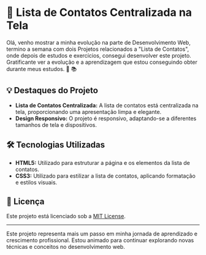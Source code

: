 # 📇 Lista de Contatos Centralizada na Tela

Olá, venho mostrar a minha evolução na parte de Desenvolvimento Web, termino a semana com dois Projetos relacionados a "Lista de Contatos", onde depois de estudos e exercícios, consegui desenvolver este projeto. Gratificante ver a evolução e a aprendizagem que estou conseguindo obter durante meus estudos. 🚀 📚 

## 💡 Destaques do Projeto

- **Lista de Contatos Centralizada:** A lista de contatos está centralizada na tela, proporcionando uma apresentação limpa e elegante.
- **Design Responsivo:** O projeto é responsivo, adaptando-se a diferentes tamanhos de tela e dispositivos.

## 🛠️ Tecnologias Utilizadas

- **HTML5:** Utilizado para estruturar a página e os elementos da lista de contatos.
- **CSS3:** Utilizado para estilizar a lista de contatos, aplicando formatação e estilos visuais.

## 📄 Licença

Este projeto está licenciado sob a [MIT License](LICENSE).

---

Este projeto representa mais um passo em minha jornada de aprendizado e crescimento profissional. Estou animado para continuar explorando novas técnicas e conceitos no desenvolvimento web.
